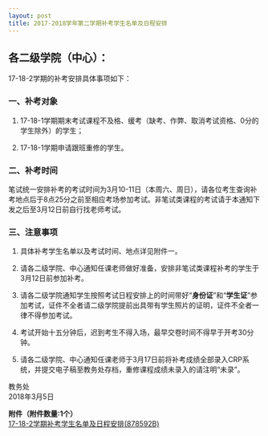 ```yaml
---
layout: post
title: 2017-2018学年第二学期补考学生名单及日程安排
---
```


## 各二级学院（中心）：

17-18-2学期的补考安排具体事项如下：

<!--more-->

### 一、补考对象

1. 17-18-1学期期末考试课程不及格、缓考（缺考、作弊、取消考试资格、0分的学生除外）的学生；

2. 17-18-1学期申请跟班重修的学生。

### 二、补考时间

笔试统一安排补考的考试时间为3月10-11日（本周六、周日），请各位考生查询补考地点后于8点25分之前至相应考场参加考试。非笔试类课程的考试请于本通知下发之后至3月12日前自行找老师考试。

### 三、注意事项

1. 具体补考学生名单以及考试时间、地点详见附件一。

2. 请各二级学院、中心通知任课老师做好准备，安排非笔试类课程补考的学生于3月12日前参加补考。

3. 请各二级学院通知学生按照考试日程安排上的时间带好“**身份证**”和“**学生证**”参加考试，证件不全者请二级学院提前出具带有学生照片的证明，证件不全者一律不得参加考试。

4. 考试开始十五分钟后，迟到考生不得入场，最早交卷时间不得早于开考30分钟。

5. 请各二级学院、中心通知任课老师于3月17日前将补考成绩全部录入CRP系统，并提交电子稿至教务处存档，重修课程成绩未录入的请注明“未录”。

 

教务处  
2018年3月5日

 
**附件（附件数量:1个）**  
[17-18-2学期补考学生名单及日程安排(878592B)](http://7xqrll.com1.z0.glb.clouddn.com/20180306-17-18-2%E5%AD%A6%E6%9C%9F%E8%A1%A5%E8%80%83%E5%AD%A6%E7%94%9F%E5%90%8D%E5%8D%95%E5%8F%8A%E6%97%A5%E7%A8%8B%E5%AE%89%E6%8E%92.xls)
 
